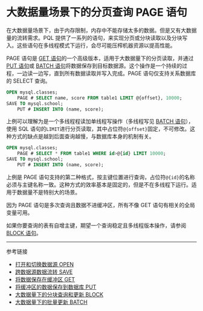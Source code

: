 # 大数据量场景下的分页查询 PAGE 语句

在大数据量场景下，由于内存限制，内存中不能存储太多的数据。但是又有大数据量的流转需求。PQL 提供了一系列的语句，来实现分页或分块读取以及分块写入。这些语句在多线程模式下运行，会尽可能压榨机器资源以提高性能。

PAGE 语句是 [GET 语句](/pql/get.md)的一个高级版本，适用于大数据量下的分页读取，并通过 [PUT 语句](/pql/put.md)或 [BATCH 语句](/pql/batch.md)将数据保存到目标数据源。这个操作是一个持续的过程，一边读一边写，直到所有数据读取并写入完成。PAGE 语句仅支持关系数据库的 SELECT 查询。

```sql
OPEN mysql.classes;
    PAGE # SELECT name, score FROM table1 LIMIT @{offset}, 10000;
SAVE TO mysql.school;
    PUT # INSERT INTO (name, score);
```

上例可以理解为是一个多线程程读加单线程写操作（多线程写见 [BATCH 语句](/pql/batch.md)），使用 SQL 语句的`LIMIT`进行分页读取，其中占位符`@{offset}`固定，不可修改。这种方式的缺点是越到后面查询越慢，与数据库本身的机制有关。

```sql
OPEN mysql.classes;
    PAGE # SELECT * FROM table1 WHERE id>@{id} LIMIT 10000;
SAVE TO mysql.school;
    PUT # INSERT INTO (name, score);
```

上例是 PAGE 语句支持的第二种格式，按主键位置进行查询，占位符`@{id}`的名称必须与主键名称一致。这种方式的效率基本是固定的，但是不在多线程下运行。适用于数据量不是特别大的场景。

因为 PAGE 语句是多次查询且数据不进缓冲区，所有不像 GET 语句有相关的全局变量可用。

如果你要查询的表有自增主键，期望一个查询稳定且多线程版本操作，请参阅 [BLOCK 语句](/pql/block.md)。

---
参考链接

* [打开和切换数据源 OPEN](/pql/open.md)
* [跨数据源数据流转 SAVE](/pql/save.md)
* [将数据保存在缓冲区 GET](/pql/get.md)
* [将缓冲区的数据保存到数据库 PUT](/pql/put.md)
* [大数据量下的分块查询和更新 BLOCK](/pql/block.md)
* [大数据量下的批量更新 BATCH](/pql/batch.md)